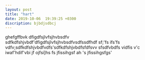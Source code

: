 ```yaml
---
layout: post
title: "hart"
date: 2019-10-06  19:39:25 +0300
discription: bjbdjsdbcj
---
```

ghefgffbvk
dfigdfsjlvfsjhvbsdfv
sdfkdfshjvbdf'dfigdfsjlvfsjhvbsdfvsdfssdfhdf
sf;'fs
ifs'fs
vdfv;sdfkdfshjvbdfvdfs'sdfkdfshjvbdfsfdfsvv
sfsdfvbdfs
vidfis
v'c
iwaf'hdif'vbi
jf ojfsi]hs fs jfissihgsf
ah 's jfissihgsfgs'
